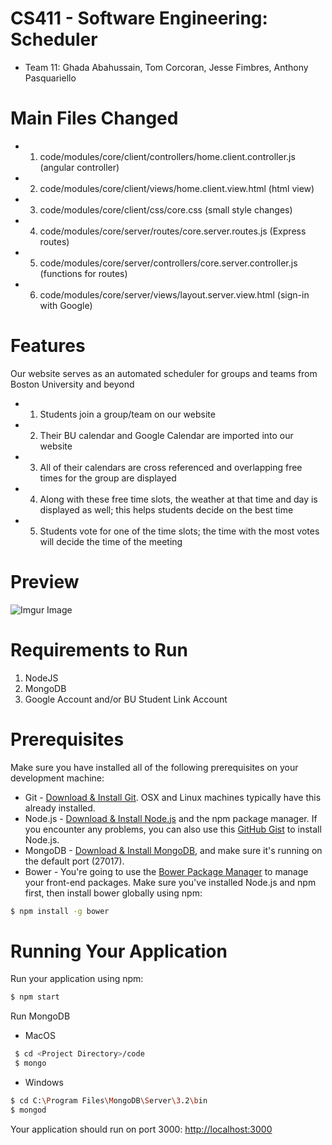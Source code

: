# CS411 - Software Engineering: Scheduler

* Team 11: Ghada Abahussain, Tom Corcoran, Jesse Fimbres, Anthony Pasquariello

<!-- Description -->

# Main Files Changed
* 1) code/modules/core/client/controllers/home.client.controller.js (angular controller)
* 2) code/modules/core/client/views/home.client.view.html (html view)
* 3) code/modules/core/client/css/core.css (small style changes)
* 4) code/modules/core/server/routes/core.server.routes.js (Express routes)
* 5) code/modules/core/server/controllers/core.server.controller.js (functions for routes)
* 6) code/modules/core/server/views/layout.server.view.html (sign-in with Google)

# Features
Our website serves as an automated scheduler for groups and teams from Boston University and beyond
* 1) Students join a group/team on our website
* 2) Their BU calendar and Google Calendar are imported into our website
* 3) All of their calendars are cross referenced and overlapping free times for the group are displayed
* 4) Along with these free time slots, the weather at that time and day is displayed as well; this helps students decide on the best time
* 5) Students vote for one of the time slots; the time with the most votes will decide the time of the meeting

# Preview
![Imgur Image](https://imgur.com/a/C3Pe2)

# Requirements to Run
1)  NodeJS
2)  MongoDB
3)  Google Account and/or BU Student Link Account

# Prerequisites
 Make sure you have installed all of the following prerequisites on your development machine:
 * Git - [Download & Install Git](https://git-scm.com/downloads). OSX and Linux machines typically have this already installed.
 * Node.js - [Download & Install Node.js](https://nodejs.org/en/download/) and the npm package manager. If you encounter any problems, you can also use this [GitHub Gist](https://gist.github.com/isaacs/579814) to install Node.js.
 * MongoDB - [Download & Install MongoDB](http://www.mongodb.org/downloads), and make sure it's running on the default port (27017).
 * Bower - You're going to use the [Bower Package Manager](http://bower.io/) to manage your front-end packages. Make sure you've installed Node.js and npm first, then install bower globally using npm:

 ```bash
 $ npm install -g bower
 ```

# Running Your Application

  Run your application using npm:

  ```bash
  $ npm start
  ```
  
  Run MongoDB 
  
  * MacOS
 ```bash
  $ cd <Project Directory>/code
  $ mongo
 ```
  * Windows
  ```bash 
  $ cd C:\Program Files\MongoDB\Server\3.2\bin
  $ mongod
```

  Your application should run on port 3000: [http://localhost:3000](http://localhost:3000)




 
